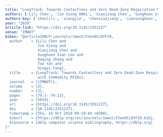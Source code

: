 ```yaml
---
title: "LungTrack: Towards Contactless and Zero Dead-Zone Respiration Monitoring with Commodity RFIDs"
authors: ['Lili Chen', 'Jie Xiong 0001', 'Xiaojiang Chen', 'Sunghoon Ivan Lee', 'Daqing Zhang 0001', 'Tao Yan', 'Dingyi Fang']
authors-key: ['chenlili', 'xiongjie', 'chenxiaojiang', 'ivansunghoon', 'zhangdaqing', 'yantao', 'fangdingyi']
year: "2019"
article-link: "https://doi.org/10.1145/3351237"
venue: "IMWUT"
bibex: "@article{DBLP:journals/imwut/Chen0CL0YF19,
  author    = {Lili Chen and
               Jie Xiong and
               Xiaojiang Chen and
               Sunghoon Ivan Lee and
               Daqing Zhang and
               Tao Yan and
               Dingyi Fang},
  title     = {LungTrack: Towards Contactless and Zero Dead-Zone Respiration Monitoring
               with Commodity RFIDs},
  journal   = {{IMWUT}},
  volume    = {3},
  number    = {3},
  pages     = {79:1--79:22},
  year      = {2019},
  url       = {https://doi.org/10.1145/3351237},
  doi       = {10.1145/3351237},
  timestamp = {Thu, 24 Oct 2019 09:19:44 +0200},
  biburl    = {https://dblp.org/rec/journals/imwut/Chen0CL0YF19.bib},
  bibsource = {dblp computer science bibliography, https://dblp.org}
}"
---
```


